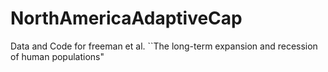 # NorthAmericaAdaptiveCap
Data and Code for freeman et al. ``The long-term expansion and recession of human populations"
